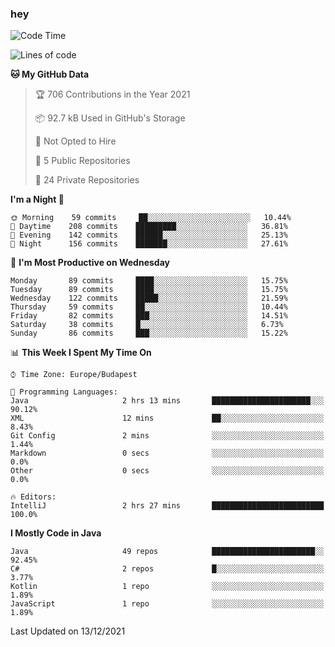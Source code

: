 ### hey

<!--START_SECTION:waka-->
![Code Time](http://img.shields.io/badge/Code%20Time-409%20hrs%2052%20mins-blue)

![Lines of code](https://img.shields.io/badge/From%20Hello%20World%20I%27ve%20Written-438%20Thousand%20lines%20of%20code-blue)

**🐱 My GitHub Data** 

> 🏆 706 Contributions in the Year 2021
 > 
> 📦 92.7 kB Used in GitHub's Storage 
 > 
> 🚫 Not Opted to Hire
 > 
> 📜 5 Public Repositories 
 > 
> 🔑 24 Private Repositories  
 > 
**I'm a Night 🦉** 

```text
🌞 Morning    59 commits     ██░░░░░░░░░░░░░░░░░░░░░░░   10.44% 
🌆 Daytime    208 commits    █████████░░░░░░░░░░░░░░░░   36.81% 
🌃 Evening    142 commits    ██████░░░░░░░░░░░░░░░░░░░   25.13% 
🌙 Night      156 commits    ███████░░░░░░░░░░░░░░░░░░   27.61%

```
📅 **I'm Most Productive on Wednesday** 

```text
Monday       89 commits     ████░░░░░░░░░░░░░░░░░░░░░   15.75% 
Tuesday      89 commits     ████░░░░░░░░░░░░░░░░░░░░░   15.75% 
Wednesday    122 commits    █████░░░░░░░░░░░░░░░░░░░░   21.59% 
Thursday     59 commits     ██░░░░░░░░░░░░░░░░░░░░░░░   10.44% 
Friday       82 commits     ███░░░░░░░░░░░░░░░░░░░░░░   14.51% 
Saturday     38 commits     █░░░░░░░░░░░░░░░░░░░░░░░░   6.73% 
Sunday       86 commits     ███░░░░░░░░░░░░░░░░░░░░░░   15.22%

```


📊 **This Week I Spent My Time On** 

```text
⌚︎ Time Zone: Europe/Budapest

💬 Programming Languages: 
Java                     2 hrs 13 mins       ██████████████████████░░░   90.12% 
XML                      12 mins             ██░░░░░░░░░░░░░░░░░░░░░░░   8.43% 
Git Config               2 mins              ░░░░░░░░░░░░░░░░░░░░░░░░░   1.44% 
Markdown                 0 secs              ░░░░░░░░░░░░░░░░░░░░░░░░░   0.0% 
Other                    0 secs              ░░░░░░░░░░░░░░░░░░░░░░░░░   0.0%

🔥 Editors: 
IntelliJ                 2 hrs 27 mins       █████████████████████████   100.0%

```

**I Mostly Code in Java** 

```text
Java                     49 repos            ███████████████████████░░   92.45% 
C#                       2 repos             █░░░░░░░░░░░░░░░░░░░░░░░░   3.77% 
Kotlin                   1 repo              ░░░░░░░░░░░░░░░░░░░░░░░░░   1.89% 
JavaScript               1 repo              ░░░░░░░░░░░░░░░░░░░░░░░░░   1.89%

```



 Last Updated on 13/12/2021
<!--END_SECTION:waka-->
